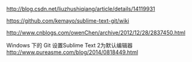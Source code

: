 http://blog.csdn.net/liuzhushiqiang/article/details/14119931


https://github.com/kemayo/sublime-text-git/wiki

http://www.cnblogs.com/owenChen/archive/2012/12/28/2837450.html


Windows 下的 Git 设置Sublime Text 2为默认编辑器
http://www.pureasme.com/blog/2014/0818449.html